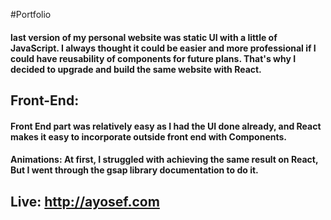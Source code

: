 #Portfolio
#### last version of my personal website was static UI with a little of JavaScript. I always thought it could be easier and more professional if I could have reusability of components for future plans. That's why I decided to upgrade and build the same website with React.

## Front-End: 
#### Front End part was relatively easy as I had the UI done already, and React makes it easy to incorporate outside front end with Components. 

#### Animations: At first, I struggled with achieving the same result on React, But I went through the gsap library documentation to do it.

## Live: http://ayosef.com
